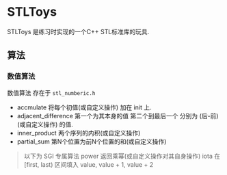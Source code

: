 # STLToys
STLToys 是练习时实现的一个C++ STL标准库的玩具.

## 算法
### 数值算法
数值算法 存在于 `stl_numberic.h`

* accmulate  将每个初值(或自定义操作) 加在 init 上.
* adjacent_difference 第一个为其本身的值 第二个到最后一个 分别为 (后-前)(或自定义操作) 的值.
* inner_product 两个序列的内积(或自定义操作)
* partial_sum 第N个位置为前N个位置的和(或自定义操作)

> 以下为 SGI 专属算法
power 返回乘幂(或自定义操作对其自身操作)
iota 在 [first, last) 区间填入 value, value + 1, value + 2

## 
